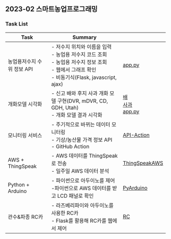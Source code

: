 ## 2023-02 스마트농업프로그래밍

### Task List
| Task               | Summary                                                                                                            |                                                                                                                     |
|-------------------|---------------------------------------------------------------------------------------------------------------|---------------------------------------------------------------------------------------------------------------------|
| 농업용저수지 수위 정보 API  | - 저수지 위치와 이름을 입력<br/>- 농업용 저수지 코드 조회<br/>- 농업용 저수지 정보 조회<br/>- 웹에서 그래프 확인<br/>- 비동기식(Flask, javascript, ajax) | [app.py](02_ReservoirAPI)                                                                                    |
| 개화모델 시각화          | - 신고 배와 후지 사과 개화 모델 구현(DVR, mDVR, CD, GDH, Utah)<br/>- 개화 모델 결과 시각화                                           | [배](03_FloweringModels/pear_model)<br/>[사과](03_FloweringModels/apple_model)<br/>[app.py](03_FloweringModels) |
| 모니터링 서비스          | - 주기적으로 바뀌는 데이터 모니터링<br/>- 기상/농산물 가격 정보 API<br/>- GitHub Action                                               | [API-Action](https://github.com/jungjae0/Action-API)                                                                |
| AWS + ThingSpeak  | - AWS 데이터를 ThingSpeak로 전송<br/>- 일주일 AWS 데이터 분석                                                                | [ThingSpeakAWS](05_ThingSpeakAWS)                                                                                   |
| Python + Arduino  | - 파이썬으로 아두이노를 제어<br/>-파이썬으로 AWS 데이터를 받고 LCD 패널로 확인                                                               | [PyArduino](06_PyArduino) |  
| 관수&파종 RC카  | - 라즈베리파이와 아두이노를 사용한 RC카<br/>- Flask를 활용해 RC카를 웹에서 제어                                                               | [RC](07_RC) |
